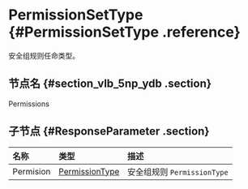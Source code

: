 # PermissionSetType {#PermissionSetType .reference}

安全组规则任命类型。

## 节点名 {#section_vlb_5np_ydb .section}

Permissions

## 子节点 {#ResponseParameter .section}

|名称|类型|描述|
|:-|:-|:-|
|Permision|[PermissionType](intl.zh-CN/API参考/数据类型/PermissionType.md#)|安全组规则 `PermissionType`|

